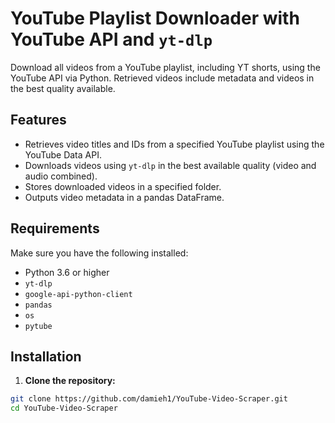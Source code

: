 # YouTube Playlist Downloader with YouTube API and `yt-dlp`

Download all videos from a YouTube playlist, including YT shorts, using the YouTube API via Python. Retrieved videos include metadata and videos in the best quality available.

## Features

- Retrieves video titles and IDs from a specified YouTube playlist using the YouTube Data API.
- Downloads videos using `yt-dlp` in the best available quality (video and audio combined).
- Stores downloaded videos in a specified folder.
- Outputs video metadata in a pandas DataFrame.

## Requirements

Make sure you have the following installed:

- Python 3.6 or higher
- `yt-dlp`
- `google-api-python-client`
- `pandas`
- `os`
- `pytube`

## Installation

1. **Clone the repository:**

```bash
git clone https://github.com/damieh1/YouTube-Video-Scraper.git
cd YouTube-Video-Scraper
